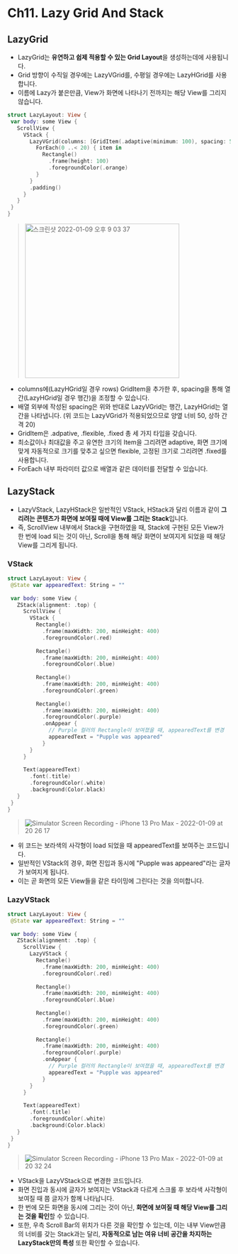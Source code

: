 # Ch11. Lazy Grid And Stack

## LazyGrid
- LazyGrid는 **유연하고 쉽제 적용할 수 있는 Grid Layout**을 생성하는데에 사용됩니다.
- Grid 방향이 수직일 경우에는 LazyVGrid를, 수평일 경우에는 LazyHGrid를 사용합니다.
- 이름에 Lazy가 붙은만큼, View가 화면에 나타나기 전까지는 해당 View를 그리지 않습니다.

 ```swift
struct LazyLayout: View {  
  var body: some View {
    ScrollView {
      VStack {
        LazyVGrid(columns: [GridItem(.adaptive(minimum: 100), spacing: 50)], spacing: 20) {
          ForEach(0 ..< 20) { item in
            Rectangle()
              .frame(height: 100)
              .foregroundColor(.orange)
          }
        }
        .padding()
      }
    }
  }
}
```
> <img width="348" alt="스크린샷 2022-01-09 오후 9 03 37" src="https://user-images.githubusercontent.com/59811450/148681427-7c5b089e-1f70-4e93-8416-9a5c4b48e4dd.png">


- columns에(LazyHGrid일 경우 rows) GridItem을 추가한 후, spacing을 통해 열간(LazyHGrid일 경우 행간)을 조정할 수 있습니다.
- 배열 외부에 작성된 spacing은 위와 반대로 LazyVGrid는 행간, LazyHGrid는 열간을 나타냅니다. (위 코드는 LazyVGrid가 적용되었으므로 양옆 너비 50, 상하 간격 20) 
- GridItem은 .adpative, .flexible, .fixed 총 세 가지 타입을 갖습니다.
- 최소값이나 최대값을 주고 유연한 크기의 Item을 그리려면 adaptive, 화면 크기에 맞게 자동적으로 크기를 맞추고 싶으면 flexible, 고정된 크기로 그리려면 .fixed를 사용합니다. 
- ForEach 내부 파라미터 값으로 배열과 같은 데이터를 전달할 수 있습니다.

## LazyStack
- LazyVStack, LazyHStack은 일반적인 VStack, HStack과 달리 이름과 같이 **그리려는 콘텐츠가 화면에 보여질 때에 View를 그리는 Stack**입니다.
- 즉, ScrollView 내부에서 Stack을 구현하였을 때, Stack에 구현된 모든 View가 한 번에 load 되는 것이 아닌, Scroll을 통해 해당 화면이 보여지게 되었을 때 해당 View를 그리게 됩니다.

### VStack

 ```swift
struct LazyLayout: View {
  @State var appearedText: String = ""
  
  var body: some View {
    ZStack(alignment: .top) {
      ScrollView {
        VStack {
          Rectangle()
            .frame(maxWidth: 200, minHeight: 400)
            .foregroundColor(.red)
          
          Rectangle()
            .frame(maxWidth: 200, minHeight: 400)
            .foregroundColor(.blue)
          
          Rectangle()
            .frame(maxWidth: 200, minHeight: 400)
            .foregroundColor(.green)
          
          Rectangle()
            .frame(maxWidth: 200, minHeight: 400)
            .foregroundColor(.purple)
            .onAppear {
              // Purple 컬러의 Rectangle이 보여졌을 때, appearedText를 변경
              appearedText = "Pupple was appeared"
            }
        }
      }
      
      Text(appearedText)
        .font(.title)
        .foregroundColor(.white)
        .background(Color.black)
    }
  }
}
```

> ![Simulator Screen Recording - iPhone 13 Pro Max - 2022-01-09 at 20 26 17](https://user-images.githubusercontent.com/59811450/148680235-ac8466d6-2a71-4910-816f-98f6d7ebb69f.gif)

- 위 코드는 보라색의 사각형이 load 되었을 때 appearedText를 보여주는 코드입니다.
- 일반적인 VStack의 경우, 화면 진입과 동시에 "Pupple was appeared"라는 글자가 보여지게 됩니다.
- 이는 곧 화면의 모든 View들을 같은 타이밍에 그린다는 것을 의미합니다.
 
### LazyVStack
 ```swift
struct LazyLayout: View {
  @State var appearedText: String = ""
  
  var body: some View {
    ZStack(alignment: .top) {
      ScrollView {
        LazyVStack {
          Rectangle()
            .frame(maxWidth: 200, minHeight: 400)
            .foregroundColor(.red)
          
          Rectangle()
            .frame(maxWidth: 200, minHeight: 400)
            .foregroundColor(.blue)
          
          Rectangle()
            .frame(maxWidth: 200, minHeight: 400)
            .foregroundColor(.green)
          
          Rectangle()
            .frame(maxWidth: 200, minHeight: 400)
            .foregroundColor(.purple)
            .onAppear {
              // Purple 컬러의 Rectangle이 보여졌을 때, appearedText를 변경
              appearedText = "Pupple was appeared"
            }
        }
      }
      
      Text(appearedText)
        .font(.title)
        .foregroundColor(.white)
        .background(Color.black)
    }
  }
}
```
> ![Simulator Screen Recording - iPhone 13 Pro Max - 2022-01-09 at 20 32 24](https://user-images.githubusercontent.com/59811450/148680422-ff5f4cbb-cdd6-469b-9c2a-de33681bea97.gif)

- VStack을 LazyVStack으로 변경한 코드입니다.
- 화면 진입과 동시에 글자가 보여지는 VStack과 다르게 스크롤 후 보라색 사각형이 보여질 때 쯤 글자가 함께 나타납니다.
- 한 번에 모든 화면을 동시에 그리는 것이 아닌, **화면에 보여질 때 해당 View를 그리는 것을 확인**할 수 있습니다.
- 또한, 우측 Scroll Bar의 위치가 다른 것을 확인할 수 있는데, 이는 내부 View만큼의 너비를 갖는 Stack과는 달리, **자동적으로 남는 여유 너비 공간을 차지하는 LazyStack만의 특성** 또한 확인할 수 있습니다.


